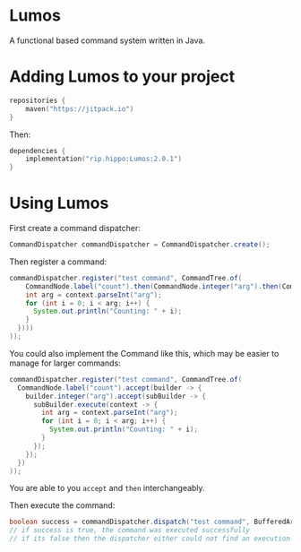 # Lumos
A functional based command system written in Java.

# Adding Lumos to your project
```kotlin
repositories {
    maven("https://jitpack.io")
}
```

Then:

```kotlin
dependencies {
    implementation("rip.hippo:Lumos:2.0.1")
}
```

# Using Lumos

First create a command dispatcher:
```java
CommandDispatcher commandDispatcher = CommandDispatcher.create();
```

Then register a command:
```java
commandDispatcher.register("test command", CommandTree.of(
    CommandNode.label("count").then(CommandNode.integer("arg").then(CommandNode.execute(context -> {
    int arg = context.parseInt("arg");
    for (int i = 0; i < arg; i++) {
      System.out.println("Counting: " + i);
    }
  })))
));
```

You could also implement the Command like this, which may be easier to manage for larger commands:
```java
commandDispatcher.register("test command", CommandTree.of(
  CommandNode.label("count").accept(builder -> {
    builder.integer("arg").accept(subBuilder -> {
      subBuilder.execute(context -> {
        int arg = context.parseInt("arg");
        for (int i = 0; i < arg; i++) {
          System.out.println("Counting: " + i);
        }
      });
    });
  })
));
```

You are able to you `accept` and `then` interchangeably.

Then execute the command:
```java
boolean success = commandDispatcher.dispatch("test command", BufferedArguments.of("count 10"));
// if success is true, the command was executed successfully
// if its false then the dispatcher either could not find an execution node or the command was not found
```